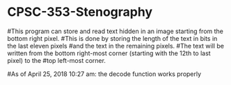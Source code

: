 # CPSC-353-Stenography

#This program can store and read text hidden in an image starting from the bottom right pixel.
#This is done by storing the length of the text in bits in the last eleven pixels
#and the text in the remaining pixels.
#The text will be written from the bottom right-most corner (starting with the 12th to last pixel) to the
#top left-most corner.

#As of April 25, 2018 10:27 am: the decode function works properly
